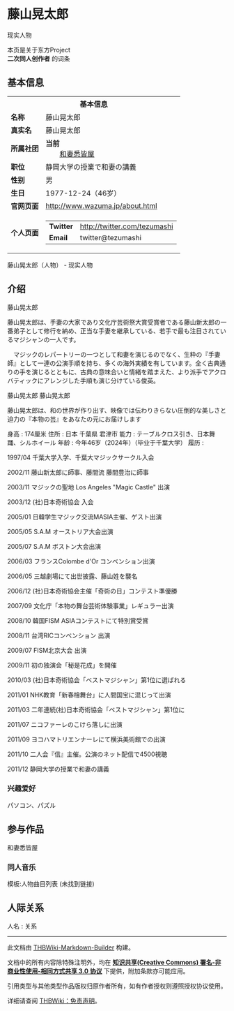 # 藤山晃太郎

<!-- source html: G:\repos\THBWiki-Markdown-Builder\THBWikiMarkdown\Temp\main\0\08\ns0%3A%E8%97%A4%E5%B1%B1%E6%99%83%E5%A4%AA%E9%83%8E.html -->

现实人物

本页是关于东方Project  
 **二次同人创作者** 的词条
## 基本信息

<table><tbody><tr><th colspan="3">基本信息</th></tr><tr><td class="label"><b>名称</b></td><td> 藤山晃太郎 </td></tr><tr><td class="label"><b>真实名</b></td><td>藤山晃太郎</td></tr><tr><td class="label"><b>所属社团</b></td><td><b>当前</b><div style="margin-left:2em;"><a href="./和妻悉皆屋.md" title="和妻悉皆屋">和妻悉皆屋</a></div></td></tr><tr><td class="label"><b>职位</b></td><td>静岡大学の授業で和妻の講義</td></tr><tr><td class="label"><b>性别</b></td><td>男</td></tr><tr><td class="label"><b>生日</b></td><td>1977-12-24（46岁）</td></tr><tr><td class="label"><b>官网页面</b></td><td><a rel="nofollow" class="external free" href="http://www.wazuma.jp/about.html">http://www.wazuma.jp/about.html</a></td></tr><tr><td class="label"><b>个人页面</b></td><td><table border="0" cellspacing="0" cellpadding="0"><tbody><tr><td><b>Twitter</b></td><td><a rel="nofollow" class="external free" href="http://twitter.com/tezumashi">http://twitter.com/tezumashi</a></td></tr><tr><td><b>Email</b></td><td>twitter@tezumashi</td></tr></tbody></table></td></tr></tbody></table>

藤山晃太郎（人物） - 现实人物
## 介绍
[](./文件-蝶のたはむれ01.jpg.md)  [](./文件-蝶のたはむれ01.jpg.md)藤山晃太郎
  
藤山晃太郎は、手妻の大家であり文化庁芸術祭大賞受賞者である藤山新太郎の一番弟子として修行を納め、正当な手妻を継承している、若手で最も注目されているマジシャンの一人です。  

　マジックのレパートリーの一つとして和妻を演じるのでなく、生粋の『手妻師』として一連の公演手順を持ち、多くの海外実績を有しています。全く古典通りの手を演じるとともに、古典の意味合いと情緒を踏まえた、より派手でアクロバティックにアレンジした手順も演じ分けている俊英。  

  

[](./文件-logo藤山晃太郎_横.jpg.md)  [](./文件-logo藤山晃太郎_横.jpg.md)藤山晃太郎
[](./文件-logo藤山晃太郎_縦.JPG.md)  [](./文件-logo藤山晃太郎_縦.JPG.md)藤山晃太郎
  
藤山晃太郎は、和の世界が作り出す、映像では伝わりきらない圧倒的な美しさと迫力の『本物の芸』をあなたの元にお届けします  

  

身高
: 174厘米
住所
: 日本 千葉県 君津市
能力
: テーブルクロス引き、日本舞踊、シルホイール
年龄
: 今年46岁（2024年）（毕业于千葉大学）
履历
: 

  
1997/04 千葉大学入学、千葉大マジックサークル入会  

2002/11 藤山新太郎に師事、藤間流 藤間豊治に師事  

2003/11 マジックの聖地 Los Angeles "Magic Castle" 出演  

2003/12 (社)日本奇術協会 入会  

2005/01 日韓学生マジック交流MASIA主催、ゲスト出演  

2005/05 S.A.M オーストリア大会出演  

2005/07 S.A.M ボストン大会出演  

2006/03 フランスColombe d'Or コンベンション出演  

2006/05 三越劇場にて出世披露、藤山姓を襲名  

2006/12 (社)日本奇術協会主催「奇術の日」コンテスト準優勝  

2007/09 文化庁「本物の舞台芸術体験事業」レギュラー出演  

2008/10 韓国FISM ASIAコンテストにて特別賞受賞  

2008/11 台湾RICコンベンション 出演  

2009/07 FISM北京大会 出演  

2009/11 初の独演会「秘是花成」を開催  

2010/03 (社)日本奇術協会「ベストマジシャン」第1位に選ばれる  

2011/01 NHK教育「新春檜舞台」に人間国宝に混じって出演  

2011/03 二年連続(社)日本奇術協会「ベストマジシャン」第1位に  

2011/07 ニコファーレのこけら落しに出演  

2011/09 ヨコハマトリエンナーレにて横浜美術館での出演  

2011/10 二人会『信』主催。公演のネット配信で4500視聴  

2011/12 静岡大学の授業で和妻の講義  

  

### 兴趣爱好
  
パソコン、パズル
  

## 参与作品
  
和妻悉皆屋
  

### 同人音乐
  
模板:人物曲目列表 (未找到链接)
  

## 人际关系
人名
: 关系





---

此文档由 [THBWiki-Markdown-Builder](https://github.com/Delsin-Yu/THBWiki-Markdown-Builder) 构建。

文档中的所有内容除特殊注明外，均在 [**知识共享(Creative Commons) 署名-非商业性使用-相同方式共享 3.0 协议**](https://creativecommons.org/licenses/by-sa/3.0/deed.zh-hans) 下提供，附加条款亦可能应用。

引用类型与其他类型作品版权归原作者所有，如有作者授权则遵照授权协议使用。

详细请查阅 [THBWiki：免责声明](https://thbwiki.cc/THBWiki:%E5%85%8D%E8%B4%A3%E5%A3%B0%E6%98%8E)。


